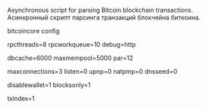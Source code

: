 Asynchronous script for parsing Bitcoin blockchain transactions.
Асинхронный скрипт парсинга транзакций блокчейна биткоина.


bitcoincore config 

rpcthreads=8
rpcworkqueue=10
debug=http


dbcache=6000
maxmempool=5000
par=12



maxconnections=3
listen=0
upnp=0
natpmp=0
dnsseed=0

disablewallet=1
blocksonly=1

txindex=1

